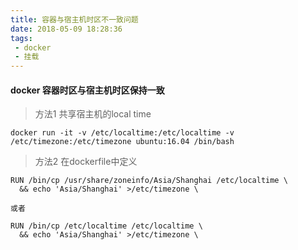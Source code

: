```yaml
---
title: 容器与宿主机时区不一致问题
date: 2018-05-09 18:28:36
tags:
 - docker
 - 挂载
---
```


#### docker 容器时区与宿主机时区保持一致

> 方法1 共享宿主机的local time

```
docker run -it -v /etc/localtime:/etc/localtime -v /etc/timezone:/etc/timezone ubuntu:16.04 /bin/bash 
```


> 方法2 在dockerfile中定义

```
RUN /bin/cp /usr/share/zoneinfo/Asia/Shanghai /etc/localtime \
  && echo 'Asia/Shanghai' >/etc/timezone \

或者

RUN /bin/cp /etc/localtime /etc/localtime \
  && echo 'Asia/Shanghai' >/etc/timezone \

```
